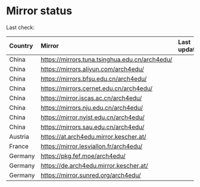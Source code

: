 <script src="./time.js"></script>
# Mirror status
Last check: <script type="text/javascript">localize(1739411075.5653946);</script>

|Country|Mirror|Last update|
|:------|:-----|:----------|
|China|https://mirrors.tuna.tsinghua.edu.cn/arch4edu/|<script type="text/javascript">localize(1739386454);</script>|
|China|https://mirrors.aliyun.com/arch4edu/|<script type="text/javascript">localize(1739385673);</script>|
|China|https://mirrors.bfsu.edu.cn/arch4edu/|<script type="text/javascript">localize(1739169766);</script>|
|China|https://mirrors.cernet.edu.cn/arch4edu/|<script type="text/javascript">localize(1739386454);</script>|
|China|https://mirror.iscas.ac.cn/arch4edu/|<script type="text/javascript">localize(1739169766);</script>|
|China|https://mirrors.nju.edu.cn/arch4edu/|<script type="text/javascript">localize(1739169766);</script>|
|China|https://mirror.nyist.edu.cn/arch4edu/|<script type="text/javascript">localize(1739169766);</script>|
|China|https://mirrors.sau.edu.cn/arch4edu/|<script type="text/javascript">localize(1731653531);</script>|
|Austria|https://at.arch4edu.mirror.kescher.at/|<script type="text/javascript">localize(1739386454);</script>|
|France|https://mirror.lesviallon.fr/arch4edu/|<script type="text/javascript">localize(1739386454);</script>|
|Germany|https://pkg.fef.moe/arch4edu/|<script type="text/javascript">localize(1739386454);</script>|
|Germany|https://de.arch4edu.mirror.kescher.at/|<script type="text/javascript">localize(1739386454);</script>|
|Germany|https://mirror.sunred.org/arch4edu/|<script type="text/javascript">localize(1739386454);</script>|

<script src="./tablefilter/tablefilter.js"></script>
<script src="./table.js"></script>